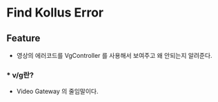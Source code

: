 # Find Kollus Error

## Feature
- 영상의 에러코드를 VgController 를 사용해서 보여주고 왜 안되는지 알려준다.

### \* v/g란?
- Video Gateway 의 줄임말이다.